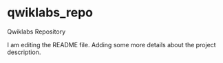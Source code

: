 # qwiklabs_repo
Qwiklabs Repository

I am editing the README file. Adding some more details about the project description.
